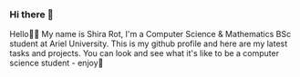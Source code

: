 ### Hi there 👋


Hello🙋‍♀️ My name is Shira Rot, I'm a Computer Science & Mathematics BSc student at Ariel University.
This is my github profile and here are my latest tasks and projects.
You can look and see what it's like to be a computer science student - enjoy🙂 
<!--
**rotshira/rotshira** is a ✨ _special_ ✨ repository because its `README.md` (this file) appears on your GitHub profile.

Here are some ideas to get you started:

- 🔭 I’m currently working on ...
- 🌱 I’m currently learning ...
- 👯 I’m looking to collaborate on ...
- 🤔 I’m looking for help with ...
- 💬 Ask me about ...
- 📫 How to reach me: ...
- 😄 Pronouns: ...
- ⚡ Fun fact: ...
-->
